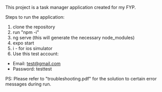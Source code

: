 This project is a task manager application created for my FYP. 

Steps to run the application:

1. clone the repository
2. run "npm -i"
3. ng serve (this will generate the necessary node_modules)
4. expo start
5. i - for ios simulator
6. Use this test account:
- Email: test@gmail.com
- Password: testtest
  
PS: Please refer to "troubleshooting.pdf" for the solution to certain error messages during run. 
